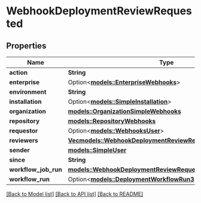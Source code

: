# WebhookDeploymentReviewRequested

## Properties

Name | Type | Description | Notes
------------ | ------------- | ------------- | -------------
**action** | **String** |  | 
**enterprise** | Option<[**models::EnterpriseWebhooks**](enterprise-webhooks.md)> |  | [optional]
**environment** | **String** |  | 
**installation** | Option<[**models::SimpleInstallation**](simple-installation.md)> |  | [optional]
**organization** | [**models::OrganizationSimpleWebhooks**](organization-simple-webhooks.md) |  | 
**repository** | [**models::RepositoryWebhooks**](repository-webhooks.md) |  | 
**requestor** | Option<[**models::WebhooksUser**](webhooks_user.md)> |  | 
**reviewers** | [**Vec<models::WebhookDeploymentReviewRequestedReviewersInner>**](webhook_deployment_review_requested_reviewers_inner.md) |  | 
**sender** | [**models::SimpleUser**](simple-user.md) |  | 
**since** | **String** |  | 
**workflow_job_run** | [**models::WebhookDeploymentReviewRequestedWorkflowJobRun**](webhook_deployment_review_requested_workflow_job_run.md) |  | 
**workflow_run** | Option<[**models::DeploymentWorkflowRun3**](Deployment_Workflow_Run_3.md)> |  | 

[[Back to Model list]](../README.md#documentation-for-models) [[Back to API list]](../README.md#documentation-for-api-endpoints) [[Back to README]](../README.md)


